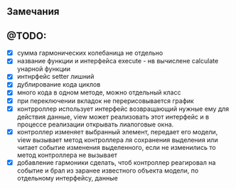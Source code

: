 
## Замечания

## @TODO:
- [x] сумма гармонических колебаница не отдельно
- [x] название функции и интерфейса execute - нв вычислене calculate унарной функции
- [x] интнрфейс setter лишний
- [x] дублирование кода циклов
- [x] много кода в одном методе, можно отдельный класс
- [x] при переключении вкладок не перерисовывается график
- [x] контрроллер использует интерфейс возвращающий нужные ему для действия данные, view может реализовать этот интерфейс и в процессе реализации открывать лиалоговые окна.
- [x] контроллер изменяет выбранный элемент, передает его модели, view вызывает метод контроллера ля сохранения выделения или читает событие изменения выделенного, если не изменились то метод контроллера не вызывает
- [x] добавление гармоники сделать, чтоб контроллер реагировал на событие и брал из заранее известного объекта модели, по отдельному интерфейсу, данные